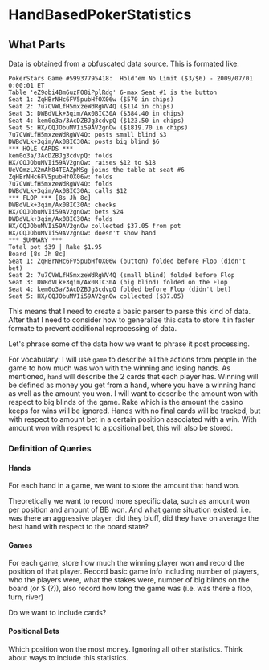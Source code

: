 # HandBasedPokerStatistics

## What Parts

Data is obtained from a obfuscated data source. This is formated like:

```
PokerStars Game #59937795418:  Hold'em No Limit ($3/$6) - 2009/07/01 0:00:01 ET
Table 'eZ9obi4Bm6uzF08iPplRdg' 6-max Seat #1 is the button
Seat 1: ZqHBrNHc6FV5pubHfOX06w ($570 in chips)
Seat 2: 7u7CVWLfH5mxzeWdRgWV4Q ($114 in chips)
Seat 3: DWBdVLk+3qim/Ax0BIC30A ($384.40 in chips)
Seat 4: kem0o3a/3AcDZBJg3cdvpQ ($123.50 in chips)
Seat 5: HX/CQJObuMVIi59AV2gnOw ($1819.70 in chips)
7u7CVWLfH5mxzeWdRgWV4Q: posts small blind $3
DWBdVLk+3qim/Ax0BIC30A: posts big blind $6
*** HOLE CARDS ***
kem0o3a/3AcDZBJg3cdvpQ: folds
HX/CQJObuMVIi59AV2gnOw: raises $12 to $18
UeVOmzLX2mAh84TEAZpMSg joins the table at seat #6
ZqHBrNHc6FV5pubHfOX06w: folds
7u7CVWLfH5mxzeWdRgWV4Q: folds
DWBdVLk+3qim/Ax0BIC30A: calls $12
*** FLOP *** [8s Jh 8c]
DWBdVLk+3qim/Ax0BIC30A: checks
HX/CQJObuMVIi59AV2gnOw: bets $24
DWBdVLk+3qim/Ax0BIC30A: folds
HX/CQJObuMVIi59AV2gnOw collected $37.05 from pot
HX/CQJObuMVIi59AV2gnOw: doesn't show hand
*** SUMMARY ***
Total pot $39 | Rake $1.95
Board [8s Jh 8c]
Seat 1: ZqHBrNHc6FV5pubHfOX06w (button) folded before Flop (didn't bet)
Seat 2: 7u7CVWLfH5mxzeWdRgWV4Q (small blind) folded before Flop
Seat 3: DWBdVLk+3qim/Ax0BIC30A (big blind) folded on the Flop
Seat 4: kem0o3a/3AcDZBJg3cdvpQ folded before Flop (didn't bet)
Seat 5: HX/CQJObuMVIi59AV2gnOw collected ($37.05)
```

This means that I need to create a basic parser to parse this kind of data. After that I need to consider how to generalize this data to store it in faster formate to prevent additional reprocessing of data.

Let's phrase some of the data how we want to phrase it post processing. 

For vocabulary:
I will use ```game``` to describe all the actions from people in the game to how much was won with the winning and losing hands.
As mentioned, ```hand``` will describe the 2 cards that each player has. 
Winning will be defined as money you get from a hand, where you have a winning hand as well as the amount you won.
I will want to describe the amount won with respect to big blinds of the game. 
Rake which is the amount the casino keeps for wins will be ignored. 
Hands with no final cards will be tracked, but with respect to amount bet in a certain position associated with a win. 
With amount won with respect to a positional bet, this will also be stored.

### Definition of Queries

#### Hands

For each hand in a game, we want to store the amount that hand won.

Theoretically we want to record more specific data, such as amount won per position and amount of BB won. And what game situation existed. i.e. was there an aggressive player, did they bluff, did they have on average the best hand with respect to the board state?

#### Games

For each game, store how much the winning player won and record the position of that player. Record basic game info including number of players, who the players were, what the stakes were, number of big blinds on the board (or $ (?)), also record how long the game was (i.e. was there a flop, turn, river)

Do we want to include cards?

#### Positional Bets

Which position won the most money. Ignoring all other statistics. Think about ways to include this statistics.



